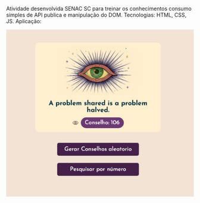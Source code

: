 Atividade desenvolvida SENAC SC para treinar os conhecimentos consumo simples de API publica e manipulação do DOM. 
Tecnologias: HTML, CSS, JS.
Aplicação: 

![Aplicação](./images/image.png)
